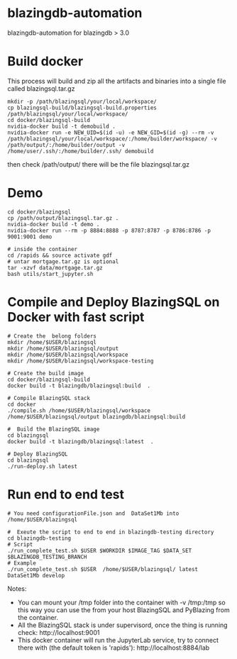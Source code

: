 # blazingdb-automation
blazingdb-automation for blazingdb > 3.0

# Build docker

This process will build and zip all the artifacts and binaries into a single file called blazingsql.tar.gz

```shell-script
mkdir -p /path/blazingsql/your/local/workspace/
cp blazingsql-build/blazingsql-build.properties /path/blazingsql/your/local/workspace/
cd docker/blazingsql-build
nvidia-docker build -t demobuild .
nvidia-docker run -e NEW_UID=$(id -u) -e NEW_GID=$(id -g) --rm -v /path/blazingsql/your/local/workspace/:/home/builder/workspace/ -v /path/output/:/home/builder/output -v /home/user/.ssh/:/home/builder/.ssh/ demobuild
```

then check /path/output/ there will be the file blazingsql.tar.gz
 

# Demo
```shell-script
cd docker/blazingsql
cp /path/output/blazingsql.tar.gz .
nvidia-docker build -t demo .
nvidia-docker run --rm -p 8884:8888 -p 8787:8787 -p 8786:8786 -p 9001:9001 demo

# inside the container
cd /rapids && source activate gdf
# untar mortgage.tar.gz is optional 
tar -xzvf data/mortgage.tar.gz
bash utils/start_jupyter.sh
```

# Compile and Deploy BlazingSQL on Docker with fast script
```shell-script
# Create the  belong folders
mkdir /home/$USER/blazingsql
mkdir /home/$USER/blazingsql/output
mkdir /home/$USER/blazingsql/workspace
mkdir /home/$USER/blazingsql/workspace-testing

# Create the build image
cd docker/blazingsql-build
docker build -t blazingdb/blazingsql:build  .

# Compile BlazingSQL stack
cd docker
./compile.sh /home/$USER/blazingsql/workspace /home/$USER/blazingsql/output blazingdb/blazingsql:build

#  Build the BlazingSQL image
cd blazingsql
docker build -t blazingdb/blazingsql:latest  .

# Deploy BlazingSQL
cd blazingsql
./run-deploy.sh latest

```

# Run end to end test
```shell-script
# You need configurationFile.json and  DataSet1Mb into /home/$USER/blazingsql

#  Exeute the script to end to end in blazingdb-testing directory
cd blazingdb-testing
# Script
./run_complete_test.sh $USER $WORKDIR $IMAGE_TAG $DATA_SET $BLAZINGDB_TESTING_BRANCH
# Example
./run_complete_test.sh $USER  /home/$USER/blazingsql/ latest DataSet1Mb develop
```

Notes:
- You can mount your /tmp folder into the container  with -v /tmp:/tmp so this way you can use the from your host BlazingSQL and PyBlazing from the container.
- All the BlazingSQL stack is under supervisord, once the thing is running check: http://localhost:9001
- This docker container will run the JupyterLab service, try to connect there with (the default token is 'rapids'): http://localhost:8884/lab
